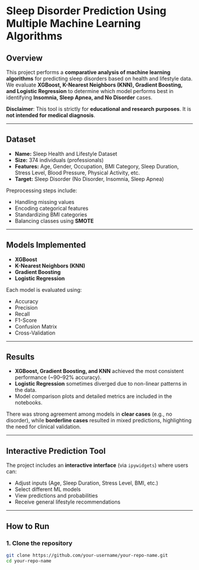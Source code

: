 # Sleep Disorder Prediction Using Multiple Machine Learning Algorithms

## Overview
This project performs a **comparative analysis of machine learning algorithms** for predicting sleep disorders based on health and lifestyle data.  
We evaluate **XGBoost, K-Nearest Neighbors (KNN), Gradient Boosting, and Logistic Regression** to determine which model performs best in identifying **Insomnia, Sleep Apnea, and No Disorder** cases.  

**Disclaimer**: This tool is strictly for **educational and research purposes**. It is **not intended for medical diagnosis**.

---

## Dataset
- **Name:** Sleep Health and Lifestyle Dataset  
- **Size:** 374 individuals (professionals)  
- **Features:** Age, Gender, Occupation, BMI Category, Sleep Duration, Stress Level, Blood Pressure, Physical Activity, etc.  
- **Target:** Sleep Disorder (No Disorder, Insomnia, Sleep Apnea)  

Preprocessing steps include:  
- Handling missing values  
- Encoding categorical features  
- Standardizing BMI categories  
- Balancing classes using **SMOTE**

---

## Models Implemented
- **XGBoost**  
- **K-Nearest Neighbors (KNN)**  
- **Gradient Boosting**  
- **Logistic Regression**  

Each model is evaluated using:  
- Accuracy  
- Precision  
- Recall  
- F1-Score  
- Confusion Matrix  
- Cross-Validation

---

## Results
- **XGBoost, Gradient Boosting, and KNN** achieved the most consistent performance (~90–92% accuracy).  
- **Logistic Regression** sometimes diverged due to non-linear patterns in the data.  
- Model comparison plots and detailed metrics are included in the notebooks.  

There was strong agreement among models in **clear cases** (e.g., no disorder), while **borderline cases** resulted in mixed predictions, highlighting the need for clinical validation.

---

## Interactive Prediction Tool
The project includes an **interactive interface** (via `ipywidgets`) where users can:  
- Adjust inputs (Age, Sleep Duration, Stress Level, BMI, etc.)  
- Select different ML models  
- View predictions and probabilities  
- Receive general lifestyle recommendations  

---

## How to Run

### 1. Clone the repository
```bash
git clone https://github.com/your-username/your-repo-name.git
cd your-repo-name

